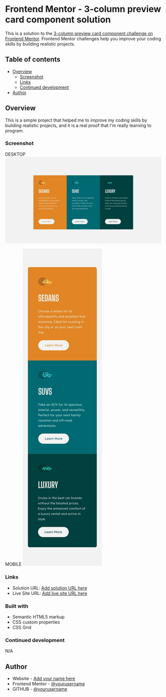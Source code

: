 # Frontend Mentor - 3-column preview card component solution

This is a solution to the [3-column preview card component challenge on Frontend Mentor](https://www.frontendmentor.io/challenges/3column-preview-card-component-pH92eAR2-). Frontend Mentor challenges help you improve your coding skills by building realistic projects. 

## Table of contents

- [Overview](#overview)
  - [Screenshot](#screenshot)
  - [Links](#links)
  - [Continued development](#continued-development)
- [Author](#author)


## Overview

This is a simple project that helped me to improve my coding skills by building realistic projects, and it is a real proof that I'm really learning to program.

### Screenshot

DESKTOP
![PC VIEW](./design/desktop-design.jpg)

MOBILE
![PC VIEW](./design/mobile-design.jpg)


### Links

- Solution URL: [Add solution URL here](https://your-solution-url.com)
- Live Site URL: [Add live site URL here](https://your-live-site-url.com)

### Built with

- Semantic HTML5 markup
- CSS custom properties
- CSS Grid


### Continued development

N/A

## Author

- Website - [Add your name here](https://www.your-site.com)
- Frontend Mentor - [@yourusername](https://www.frontendmentor.io/profile/yourusername)
- GITHUB - [@yourusername](https://www.twitter.com/mik)
